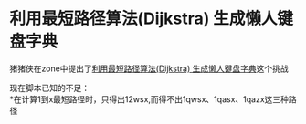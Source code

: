 利用最短路径算法(Dijkstra) 生成懒人键盘字典
===========================================


猪猪侠在zone中提出了[利用最短路径算法(Dijkstra) 生成懒人键盘字典](http://zone.wooyun.org/content/25889)这个挑战

现在脚本已知的不足：<br>
*在计算1到x最短路径时，只得出12wsx,而得不出1qwsx、1qasx、1qazx这三种路径


